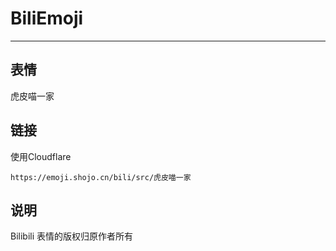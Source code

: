 # BiliEmoji
---
## 表情
虎皮喵一家
## 链接
使用Cloudflare
```
https://emoji.shojo.cn/bili/src/虎皮喵一家
```
## 说明
Bilibili 表情的版权归原作者所有
